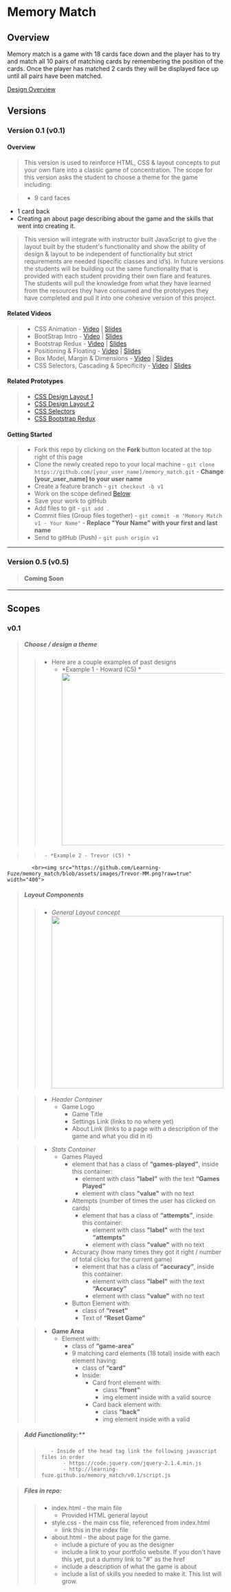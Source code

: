 # Memory Match

## Overview

Memory match is a game with 18 cards face down and the player has to try and match all 10 pairs of matching cards by 
remembering the position of the cards. Once the player has matched 2 cards they will be displayed face up until all 
pairs have been matched. 

<a href="https://drive.google.com/open?id=0B7eOl4joefDuWTRUQWU0eXdtRzg" target="_blank">Design Overview</a>

## Versions

### Version 0.1 (v0.1)

#### Overview

> This version is used to reinforce HTML, CSS & layout concepts to put your own flare into a classic game of 
concentration. The scope for this version asks the student to choose a theme for the game including: 

> - 9 card faces
- 1 card back
- Creating an about page describing about the game and the skills that went into creating it.

> This version will integrate with instructor built JavaScript to give the layout built by the student's functionality 
and show the ability of design & layout to be independent of functionality but strict requirements are needed 
(specific classes and id’s). In future versions the students will be building out the same functionality that is 
provided with each student providing their own flare and features. The students will pull the knowledge from what 
they have learned from the resources they have consumed and the prototypes they have completed and pull it into one 
cohesive version of this project. 

#### Related Videos

> - CSS Animation - <a href="https://www.youtube.com/watch?t=3&v=fjqT5mwbOCo" target="_blank">Video</a> | <a href="https://drive.google.com/a/learningfuze.com/file/d/0B7eOl4joefDub1BUOUtQMWdtbnc/view" 
target="_blank">Slides</a>
> - BootStrap Intro - <a href="https://www.youtube.com/watch?t=544&v=i7cnwkFbuko" target="_blank">Video</a> | <a 
href="https://drive.google.com/a/learningfuze.com/file/d/0B7eOl4joefDuS1l1THpsanlsWkU/view" target="_blank">Slides</a>
> - Bootstrap Redux - <a href="https://www.youtube.com/watch?v=HFhIYttrvWM" target="_blank">Video</a> | <a 
href="https://drive.google.com/a/learningfuze.com/file/d/0B7eOl4joefDuTWJrVk9YTXR5M2c/view" target="_blank">Slides</a>
> - Positioning & Floating - <a href="" target="_blank">Video</a> | <a href="https://drive.google.com/a/learningfuze.com/file/d/0B7eOl4joefDuOGVTZXpHOWtrNGM/view" target="_blank">Slides</a>
> - Box Model, Margin & Dimensions - <a href="" target="_blank">Video</a> | <a href="https://drive.google.com/a/learningfuze.com/file/d/0B7eOl4joefDueXdic3dWekhXdWc/view" target="_blank">Slides</a>
> - CSS Selectors, Cascading & Specificity - <a href="" target="_blank">Video</a> | <a href="https://drive.google.com/a/learningfuze.com/file/d/0B7eOl4joefDub3N1NWE3VmFxakE/view" 
target="_blank">Slides</a> 

#### Related Prototypes

> - <a href="https://github.com/Learning-Fuze/prototypes/tree/master/css_design_layout_1#prototype---css-design--layout-1-box-model-margin-padding-border-and-dimensions" target="_blank">CSS Design Layout 1</a>
> - <a href="https://github.com/Learning-Fuze/prototypes/tree/master/css_design_layout_2#prototype---css-design--layout-2--css-positioning-and-css-floating" target="_blank">CSS Design Layout 2</a>
> - <a href="https://github.com/Learning-Fuze/prototypes/tree/master/css_selectors#prototype---css-selectors" target="_blank">CSS Selectors</a>
> - <a href="https://github.com/Learning-Fuze/prototypes/tree/master/css_bootstrap_redux#bootstrap-redux" target="_blank">CSS Bootstrap Redux</a>


#### Getting Started

> - Fork this repo by clicking on the **Fork** button located at the top right of this page
> - Clone the newly created repo to your local machine
    - `git clone https://github.com/[your_user_name]/memory_match.git`
    - **Change [your_user_name] to your user name**
> - Create a feature branch
    - `git checkout -b v1`
> - Work on the scope defined <a href="https://github.com/Learning-Fuze/memory_match/tree/assets#v0.1">Below</a>
> - Save your work to gitHub
> - Add files to git
    - `git add .`
> - Commit files (Group files together)
    - `git commit -m "Memory Match v1 - Your Name"`
    - **Replace "Your Name" with your first and last name**
> - Send to gitHub (Push)
    - `git push origin v1`
    
---

### Version 0.5 (v0.5)
 
> #### Coming Soon
 
---

## Scopes

### v0.1

> ##### Choose / design a theme
>>  - Here are a couple examples of past designs
>>      - *Example 1 - Howard (C5) *
            <br><img src="https://github.com/Learning-Fuze/memory_match/blob/assets/images/Howard-MM.png?raw=true" width="400">
        
>>      - *Example 2 - Trevor (C5) *
            <br><img src="https://github.com/Learning-Fuze/memory_match/blob/assets/images/Trevor-MM.png?raw=true" width="400">

> ##### Layout Components
>>  - *General Layout concept*
        <br><img src="https://github.com/Learning-Fuze/memory_match/blob/assets/images/mm_wireframing.png?raw=true" width="400">
    
>>  - *Header Container*
>>    - Game Logo 
>>      - Game Title
>>      - Settings Link (links to no where yet)
>>      - About Link  (links to a page with a description of the game and what you did in it)

>>  - *Stats Container*
>>    - Games Played
>>      - element that has a class of **“games-played”**, inside this container:
>>        - element with class **"label"** with the text **“Games Played”**
>>        - element with class **"value"** with no text
>>      - Attempts (number of times the user has clicked on cards)
>>        - element that has a class of **“attempts”**, inside this container:
>>          - element with class **"label"** with the text **“attempts”**
>>          - element with class **"value"** with no text
>>      - Accuracy (how many times they got it right / number of total clicks for the current game)
>>        - element that has a class of **“accuracy”**, inside this container:
>>          - element with class **"label"** with the text **“Accuracy”**
>>          - element with class **"value"** with no text
>>      - Button Element with:
>>        - class of **“reset”**
>>        - Text of **“Reset Game”**

>>   - **Game Area**
>>        - Element with:
>>            - class of **“game-area”**
>>            - 9 matching card elements (18 total) inside with each element having:
>>                - class of **“card”**
>>                - Inside:
>>                    - Card front element with:
>>                        - class **“front”**
>>                        - img element inside with a valid source
>>                    - Card back element with:
>>                        - class **“back”**
>>                        - img element inside with a valid

> ##### Add Functionality:**
>>        - Inside of the head tag link the following javascript files in order
>>            - https://code.jquery.com/jquery-2.1.4.min.js
>>            - http://learning-fuze.github.io/memory_match/v0.1/script.js


> ##### Files in repo:
>>    - index.html - the main file
>>        - Provided HTML general layout
>>    - style.css - the main css file, referenced from index.html
>>        - link this in the index file
>>    - about.html - the about page for the game.
>>        - include a picture of you as the designer
>>        - include a link to your portfolio website. If you don't have this yet, put a dummy link to "#" as the href
>>        - include a description of what the game is about
>>        - include a list of skills you needed to make it. This list will grow.
